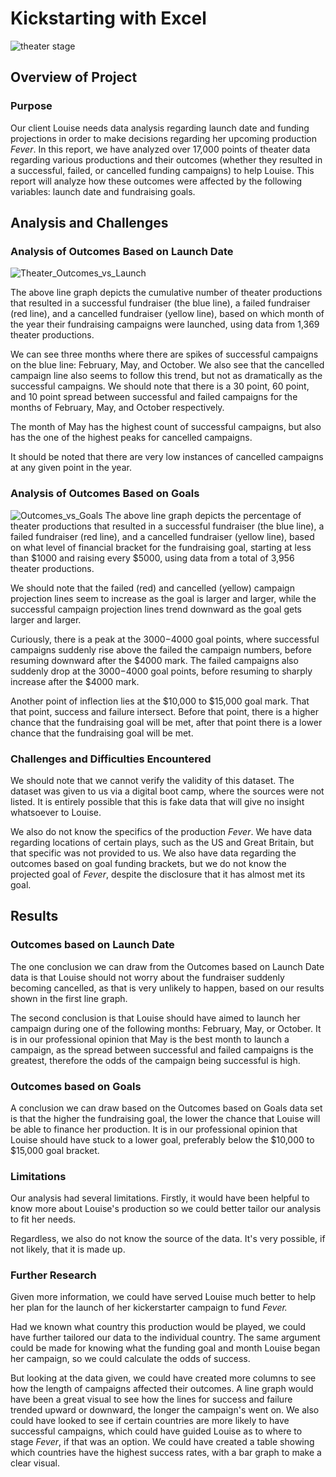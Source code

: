 ﻿# Kickstarting with Excel
![theater stage](https://www.folger.edu/sites/default/files/Theatre_0.JPG)

## Overview of Project
### Purpose
Our client Louise needs data analysis regarding launch date and funding projections in order to make decisions regarding her upcoming production *Fever*. In this report, we have analyzed over 17,000 points of theater data regarding various productions and their outcomes (whether they resulted in a successful, failed, or cancelled funding campaigns) to help Louise. This report will analyze how these outcomes were affected by the following variables: launch date and fundraising goals.

## Analysis and Challenges
### Analysis of Outcomes Based on Launch Date
![Theater_Outcomes_vs_Launch](https://64.media.tumblr.com/e50f0993c99944ff277967b84c60f55a/281d0c374ddfa28a-b1/s540x810/4d2bb3a12105df6137ff8a0cd0f4e3176481391b.pnj)


The above line graph depicts the cumulative number of theater productions that resulted in a successful fundraiser (the blue line), a failed fundraiser (red line), and a cancelled fundraiser (yellow line), based on which month of the year their fundraising campaigns were launched, using data from 1,369 theater productions.

We can see three months where there are spikes of successful campaigns on the blue line: February, May, and October. We also see that the cancelled campaign line also seems to follow this trend, but not as dramatically as the successful campaigns.
We should note that there is a 30 point, 60 point, and 10 point spread between successful and failed campaigns for the months of February, May, and October respectively.

The month of May has the highest count of successful campaigns, but also has the one of the highest peaks for cancelled campaigns.

It should be noted that there are very low instances of cancelled campaigns at any given point in the year.

### Analysis of Outcomes Based on Goals
![Outcomes_vs_Goals](https://64.media.tumblr.com/c70b18b7ce8344805b902e19c5330fa9/36b48f30f3ce811c-71/s540x810/b186b0fba110a0aef677fcb9c7afe84cb37ecb54.pnj)
The above line graph depicts the percentage of theater productions that resulted in a successful fundraiser (the blue line), a failed fundraiser (red line), and a cancelled fundraiser (yellow line), based on what level of financial bracket for the fundraising goal, starting at less than $1000 and raising every $5000, using data from a total of 3,956 theater productions.

We should note that the failed (red) and cancelled (yellow) campaign projection lines seem to increase as the goal is larger and larger, while the successful campaign projection lines trend downward as the goal gets larger and larger.

Curiously, there is a peak at the $3000-$4000 goal points, where successful campaigns suddenly rise above the failed the campaign numbers, before resuming downward after the $4000 mark. The failed campaigns also suddenly drop at the $3000-$4000 goal points, before resuming to sharply increase after the $4000 mark.

Another point of inflection lies at the $10,000 to $15,000 goal mark. That that point, success and failure intersect. Before that point, there is a higher chance that the fundraising goal will be met, after that point there is a lower chance that the fundraising goal will be met.

### Challenges and Difficulties Encountered
We should note that we cannot verify the validity of this dataset. The dataset was given to us via a digital boot camp, where the sources were not listed. It is entirely possible that this is fake data that will give no insight whatsoever to Louise.

We also do not know the specifics of the production *Fever*. We have data regarding locations of certain plays, such as the US and Great Britain, but that specific was not provided to us. We also have data regarding the outcomes based on goal funding brackets, but we do not know the projected goal of *Fever*, despite the disclosure that it has almost met its goal.

## Results


### Outcomes based on Launch Date

The one conclusion we can draw from the Outcomes based on Launch Date data is that Louise should not worry about the fundraiser suddenly becoming cancelled, as that is very unlikely to happen, based on our results shown in the first line graph.

The second conclusion is that Louise should have aimed to launch her campaign during one of the following months: February, May, or October. It is in our professional opinion that May is the best month to launch a campaign, as the spread between successful and failed campaigns is the greatest, therefore the odds of the campaign being successful is high.

### Outcomes based on Goals

A conclusion we can draw based on the Outcomes based on Goals data set is that the higher the fundraising goal, the lower the chance that Louise will be able to finance her production. It is in our professional opinion that Louise should have stuck to a lower goal, preferably below the $10,000 to $15,000 goal bracket.

### Limitations

Our analysis had several limitations. Firstly, it would have been helpful to know more about Louise's production so we could better tailor our analysis to fit her needs.

Regardless, we also do not know the source of the data. It's very possible, if not likely, that it is made up.

### Further Research

Given more information, we could have served Louise much better to help her plan for the launch of her kickerstarter campaign to fund *Fever.*

Had we known what country this production would be played, we could have further tailored our data to the individual country. The same argument could be made for knowing what the funding goal and month Louise began her campaign, so we could calculate the odds of success.

But looking at the data given, we could have created more columns to see how the length of campaigns affected their outcomes. A line graph would have been a great visual to see how the lines for success and failure trended upward or downward, the longer the campaign's went on. We also could have looked to see if certain countries are more likely to have successful campaigns, which could have guided Louise as to where to stage *Fever*, if that was an option. We could have created a table showing which countries have the highest success rates, with a bar graph to make a clear visual.
